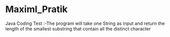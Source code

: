 # Maximl_Pratik
Java Coding Test
:-The program will take one String as input and return the length of the smallest substring that contain all the distinct character
